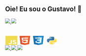 ## Oie! Eu sou o Gustavo! 👋

<div>
  <a href="">
    <img src="https://github-readme-stats.vercel.app/api?username=gusta-la-gusta&show_icons=true&theme=dracula" style="height:170px;"/>
    <img src="https://github-readme-stats.vercel.app/api/top-langs/?username=gusta-la-gusta&size_weight=0.5&count_weight=0.5&layout=compact&theme=dracula" style="height:170px;"/>
  </a>
</div>

<div style="display: inline_block; margin-top: 20px;"><br>
  <img align="center" height="30" width="40" src="https://raw.githubusercontent.com/devicons/devicon/master/icons/javascript/javascript-plain.svg">
  <img align="center" height="30" width="40" src="https://raw.githubusercontent.com/devicons/devicon/master/icons/html5/html5-original.svg">
  <img align="center" height="30" width="40" src="https://raw.githubusercontent.com/devicons/devicon/master/icons/css3/css3-original.svg">
  <img align="center" height="30" width="40" src="https://raw.githubusercontent.com/devicons/devicon/master/icons/python/python-original.svg">
</div>

<div>
  <a href="https://www.instagram.com/gusta__v_o/" target="_blank">
    <img src="https://img.shields.io/badge/Instagram-%23E4405F?style=for-the-badge&logo=instagram&logoColor=white" />
  </a>
  
  <a href="mailto:gustavogomesdas1210@gmail.com">
    <img src="https://img.shields.io/badge/Gmail-%23333?style=for-the-badge&logo=gmail&logoColor=white" />
  </a>
  
  <a href="https://wa.me/558695659673" target="_blank">
    <img src="https://img.shields.io/badge/WhatsApp-25D366?style=for-the-badge&logo=whatsapp&logoColor=white" />
  </a>
</div>

